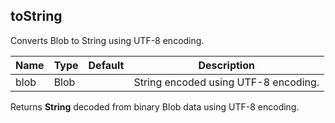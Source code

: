 ## toString

Converts Blob to String using UTF-8 encoding.

 | Name | Type | Default | Description |
 | ---- | ---- | ------- | ----------- |
 | blob | Blob |   | String encoded using UTF-8 encoding. |

Returns __String__ decoded from binary Blob data using UTF-8 encoding.

